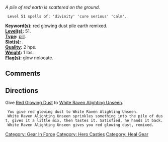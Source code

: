 *A pile of red earth is scattered on the ground.*

` Level 51 spells of: 'divinity' 'cure serious' 'calm'.`

**Keyword(s):** red glowing dust pile earth remixed.  
**[Level(s)](Object_Level "wikilink"):** 51.  
**[Type](:Category:_Object_Types "wikilink"):**
[pill](:Category:_Pill "wikilink").  
**[Slot(s)](Object_Slots "wikilink"):** .  
**[Quality](Object_Quality "wikilink"):** 2 hps.  
**[Weight](Object_Weight "wikilink"):** 1 lbs.  
**[Flag(s)](:Category:_Object_Flags "wikilink"):** glow nolocate.  

## Comments

## Directions

Give [Red Glowing Dust](Red_Glowing_Dust "wikilink") to [White Raven
Alighting Unseen](White_Raven_Alighting_Unseen "wikilink").

` You give red glowing dust to White Raven Alighting Unseen.`  
` White Raven Alighting Unseen sprinkles something into the pile of dust, gives it a little mix, then tastes it. Satisfied, he hands it back.`  
` White Raven Alighting Unseen gives you red glowing dust, remixed.`

[Category: Gear In Forge](Category:_Gear_In_Forge "wikilink") [Category:
Hero Casties](Category:_Hero_Casties "wikilink") [Category: Heal
Gear](Category:_Heal_Gear "wikilink")
